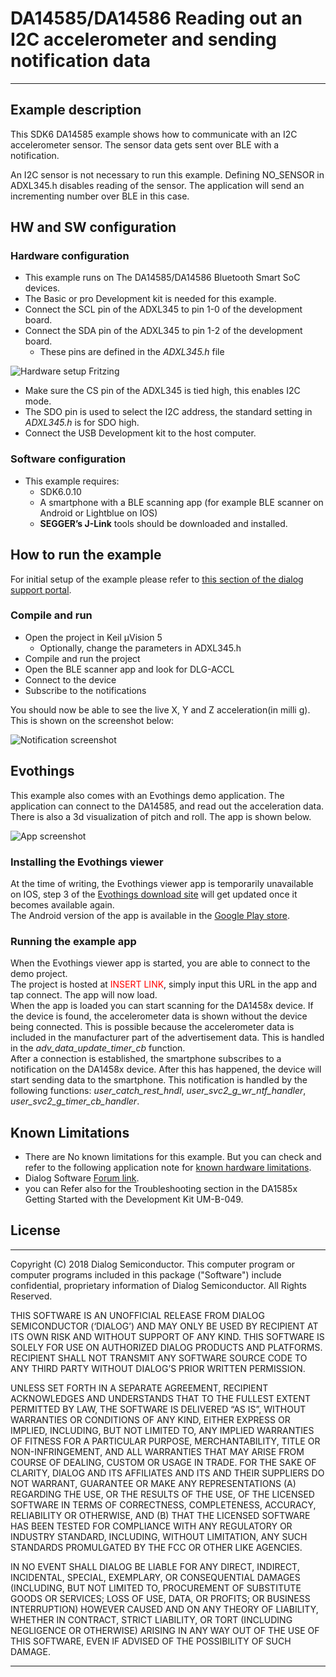 
# DA14585/DA14586 Reading out an I2C accelerometer and sending notification data

---


## Example description

This SDK6 DA14585 example shows how to communicate with an I2C accelerometer sensor.
The sensor data gets sent over BLE with a notification. 

An I2C sensor is not necessary to run this example.
Defining NO_SENSOR in ADXL345.h disables reading of the sensor. 
The application will send an incrementing number over BLE in this case. 

## HW and SW configuration


### Hardware configuration

- This example runs on The DA14585/DA14586 Bluetooth Smart SoC devices.
- The Basic or pro Development kit is needed for this example.
- Connect the SCL pin of the ADXL345 to pin 1-0 of the development board.
- Connect the SDA pin of the ADXL345 to pin 1-2 of the development board.
  - These pins are defined in the *ADXL345.h* file
  
![Hardware setup Fritzing](assets/ADXL_Fritzing.png)
  
- Make sure the CS pin of the ADXL345 is tied high, this enables I2C mode.
- The SDO pin is used to select the I2C address, the standard setting in *ADXL345.h* is for SDO high.
- Connect the USB Development kit to the host computer.


### Software configuration

- This example requires:
    - SDK6.0.10
	- A smartphone with a BLE scanning app (for example BLE scanner on Android or Lightblue on IOS)
	- **SEGGER’s J-Link** tools should be downloaded and installed.

## How to run the example

For initial setup of the example please refer to [this section of the dialog support portal](https://support.dialog-semiconductor.com/resource/da1458x-example-setup).

### Compile and run

- Open the project in Keil µVision 5
  - Optionally, change the parameters in ADXL345.h
- Compile and run the project
- Open the BLE scanner app and look for DLG-ACCL
- Connect to the device
- Subscribe to the notifications

You should now be able to see the live X, Y and Z acceleration(in milli g). This is shown on the screenshot below:

![Notification screenshot](assets/notification_screenshot.jpg)

## Evothings

This example also comes with an Evothings demo application. The application can connect to the DA14585, and read out the acceleration data.
There is also a 3d visualization of pitch and roll. The app is shown below.

![App screenshot](assets/app_screenshot.jpg)

### Installing the Evothings viewer

At the time of writing, the Evothings viewer app is temporarily unavailable on IOS, step 3 of the [Evothings download site](https://evothings.com/download/) will get updated once it becomes available again.  
The Android version of the app is available in the [Google Play store](https://play.google.com/store/apps/details?id=com.evothings.evothingsviewer).

### Running the example app

When the Evothings viewer app is started, you are able to connect to the demo project.  
The project is hosted at <span style="color:red;">INSERT LINK</span>, simply input this URL in the app and tap connect. The app will now load.  
When the app is loaded you can start scanning for the DA1458x device. If the device is found, the accelerometer data is shown without the device being connected.
This is possible because the accelerometer data is included in the manufacturer part of the advertisement data. This is handled in the *adv_data_update_timer_cb* function.  
After a connection is established, the smartphone subscribes to a notification on the DA1458x device. After this has happened, the device will start sending data to the smartphone.
This notification is handled by the following functions: *user_catch_rest_hndl*, *user_svc2_g_wr_ntf_handler*, *user_svc2_g_timer_cb_handler*. 

## Known Limitations


- There are No known limitations for this example. But you can check and refer to the following application note for
[known hardware limitations](https://support.dialog-semiconductor.com/system/files/resources/DA1458x-KnownLimitations_2018_02_06.pdf "known hardware limitations").
- Dialog Software [Forum link](https://support.dialog-semiconductor.com/forums).
- you can Refer also for the Troubleshooting section in the DA1585x Getting Started with the Development Kit UM-B-049.


## License


**************************************************************************************

 Copyright (C) 2018 Dialog Semiconductor. This computer program or computer programs included in this package ("Software") include confidential, proprietary information of Dialog Semiconductor. All Rights Reserved.
 
 THIS SOFTWARE IS AN UNOFFICIAL RELEASE FROM DIALOG SEMICONDUCTOR (‘DIALOG’) AND MAY ONLY BE USED BY RECIPIENT AT ITS OWN RISK AND WITHOUT SUPPORT OF ANY KIND.  THIS SOFTWARE IS SOLELY FOR USE ON AUTHORIZED DIALOG PRODUCTS AND PLATFORMS.  RECIPIENT SHALL NOT TRANSMIT ANY SOFTWARE SOURCE CODE TO ANY THIRD PARTY WITHOUT DIALOG’S PRIOR WRITTEN PERMISSION.
 
 UNLESS SET FORTH IN A SEPARATE AGREEMENT, RECIPIENT ACKNOWLEDGES AND UNDERSTANDS THAT TO THE FULLEST EXTENT PERMITTED BY LAW, THE SOFTWARE IS DELIVERED “AS IS”, WITHOUT WARRANTIES OR CONDITIONS OF ANY KIND, EITHER EXPRESS OR IMPLIED, INCLUDING, BUT NOT LIMITED TO, ANY IMPLIED WARRANTIES OF FITNESS FOR A PARTICULAR PURPOSE, MERCHANTABILITY, TITLE OR NON-INFRINGEMENT, AND ALL WARRANTIES THAT MAY ARISE FROM COURSE OF DEALING, CUSTOM OR USAGE IN TRADE. FOR THE SAKE OF CLARITY, DIALOG AND ITS AFFILIATES AND ITS AND THEIR SUPPLIERS DO NOT WARRANT, GUARANTEE OR MAKE ANY REPRESENTATIONS (A) REGARDING THE USE, OR THE RESULTS OF THE USE, OF THE LICENSED SOFTWARE IN TERMS OF CORRECTNESS, COMPLETENESS, ACCURACY, RELIABILITY OR OTHERWISE, AND (B) THAT THE LICENSED SOFTWARE HAS BEEN TESTED FOR COMPLIANCE WITH ANY REGULATORY OR INDUSTRY STANDARD, INCLUDING, WITHOUT LIMITATION, ANY SUCH STANDARDS PROMULGATED BY THE FCC OR OTHER LIKE AGENCIES.
 
 IN NO EVENT SHALL DIALOG BE LIABLE FOR ANY DIRECT, INDIRECT, INCIDENTAL, SPECIAL, EXEMPLARY, OR CONSEQUENTIAL DAMAGES (INCLUDING, BUT NOT LIMITED TO, PROCUREMENT OF SUBSTITUTE GOODS OR SERVICES; LOSS OF USE, DATA, OR PROFITS; OR BUSINESS INTERRUPTION) HOWEVER CAUSED AND ON ANY THEORY OF LIABILITY, WHETHER IN CONTRACT, STRICT LIABILITY, OR TORT (INCLUDING NEGLIGENCE OR OTHERWISE) ARISING IN ANY WAY OUT OF THE USE OF THIS SOFTWARE, EVEN IF ADVISED OF THE POSSIBILITY OF SUCH DAMAGE.


**************************************************************************************
